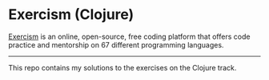 # Exercism (Clojure)

[Exercism](https://exercism.org/) is an online, open-source, free coding platform that offers code practice and mentorship on 67 different programming languages.

---

This repo contains my solutions to the exercises on the Clojure track.
